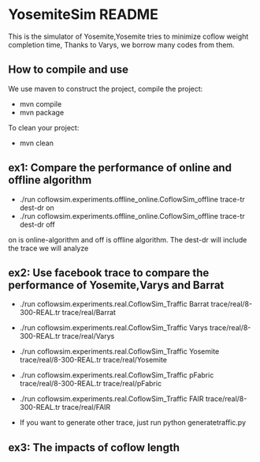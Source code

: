 # YosemiteSim README
This is the simulator of Yosemite,Yosemite tries to minimize coflow weight completion time, Thanks to Varys, we borrow many codes from them.

##  How to compile and use
 We use maven to construct the project, compile the project:
 - mvn compile
 - mvn package
 
To clean your project:
- mvn clean
 
## ex1: Compare the performance of online and offline algorithm

- ./run coflowsim.experiments.offline_online.CoflowSim_offline trace-tr dest-dr on
- ./run coflowsim.experiments.offline_online.CoflowSim_offline trace-tr dest-dr off


on is online-algorithm and off is offline algorithm. The dest-dr will include the trace we will analyze

## ex2: Use facebook trace to compare the performance of Yosemite,Varys and Barrat


- ./run coflowsim.experiments.real.CoflowSim_Traffic Barrat trace/real/8-300-REAL.tr trace/real/Barrat
 - ./run coflowsim.experiments.real.CoflowSim_Traffic Varys trace/real/8-300-REAL.tr trace/real/Varys  
  
 - ./run coflowsim.experiments.real.CoflowSim_Traffic Yosemite trace/real/8-300-REAL.tr trace/real/Yosemite

 - ./run coflowsim.experiments.real.CoflowSim_Traffic pFabric trace/real/8-300-REAL.tr trace/real/pFabric
 
  - ./run coflowsim.experiments.real.CoflowSim_Traffic FAIR trace/real/8-300-REAL.tr trace/real/FAIR
 
- If you want to generate other trace, just run python generatetraffic.py

## ex3: The impacts of coflow length